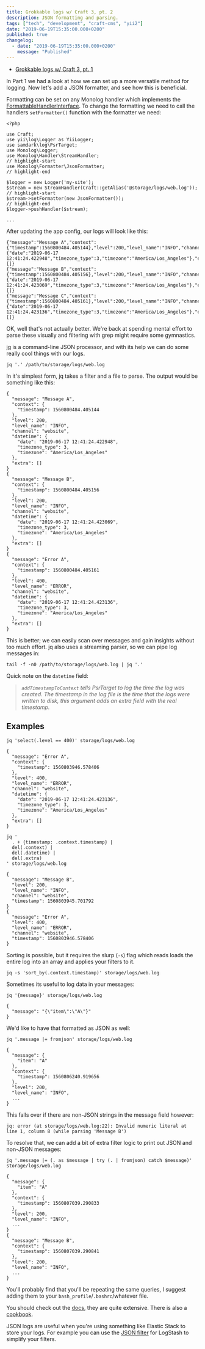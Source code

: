 ```yaml
---
title: Grokkable logs w/ Craft 3, pt. 2
description: JSON formatting and parsing.
tags: ["tech", "development", "craft-cms", "yii2"]
date: "2019-06-19T15:35:00.000+0200"
published: true
changelog:
  - date: "2019-06-19T15:35:00.000+0200"
    message: "Published"
---
```


- [Grokkable logs w/ Craft 3, pt. 1](/grokkable-logs)

In Part 1 we had a look at how we can set up a more versatile method for logging. Now let's add a JSON formatter, and see how this is beneficial.

Formatting can be set on any Monolog handler which implements the [FormattableHandlerInterface](https://github.com/Seldaek/monolog/blob/4a33226f25009758cb237b4383589cef023b9494/src/Monolog/Handler/FormattableHandlerInterface.php). To change the formatting we need to call the handlers `setFormatter()` function with the formatter we need:

```php:title=config/app.php
<?php

use Craft;
use yii\log\Logger as YiiLogger;
use samdark\log\PsrTarget;
use Monolog\Logger;
use Monolog\Handler\StreamHandler;
// highlight-start
use Monolog\Formatter\JsonFormatter;
// highlight-end

$logger = new Logger('my-site');
$stream = new StreamHandler(Craft::getAlias('@storage/logs/web.log'));
// highlight-start
$stream->setFormatter(new JsonFormatter());
// highlight-end
$logger->pushHandler($stream);

...
```

After updating the app config, our logs will look like this:

```markup
{"message":"Message A","context":{"timestamp":1560800484.405144},"level":200,"level_name":"INFO","channel":"website","datetime":{"date":"2019-06-17 12:41:24.422948","timezone_type":3,"timezone":"America/Los_Angeles"},"extra":[]}
{"message":"Message B","context":{"timestamp":1560800484.405156},"level":200,"level_name":"INFO","channel":"website","datetime":{"date":"2019-06-17 12:41:24.423069","timezone_type":3,"timezone":"America/Los_Angeles"},"extra":[]}
{"message":"Message C","context":{"timestamp":1560800484.405161},"level":200,"level_name":"INFO","channel":"website","datetime":{"date":"2019-06-17 12:41:24.423136","timezone_type":3,"timezone":"America/Los_Angeles"},"extra":[]}
```

OK, well that's not actually better. We're back at spending mental effort to parse these visually and filtering with grep might require some gymnastics.

[jq](https://github.com/stedolan/jq) is a command-line JSON processor, and with its help we can do some really cool things with our logs.

```bash:title=Basic jq execution
jq '.' /path/to/storage/logs/web.log
```

In it's simplest form, jq takes a filter and a file to parse. The output would be something like this:

```json:title=JSON formatted log messages
{
  "message": "Message A",
  "context": {
    "timestamp": 1560800484.405144
  },
  "level": 200,
  "level_name": "INFO",
  "channel": "website",
  "datetime": {
    "date": "2019-06-17 12:41:24.422948",
    "timezone_type": 3,
    "timezone": "America/Los_Angeles"
  },
  "extra": []
}
{
  "message": "Message B",
  "context": {
    "timestamp": 1560800484.405156
  },
  "level": 200,
  "level_name": "INFO",
  "channel": "website",
  "datetime": {
    "date": "2019-06-17 12:41:24.423069",
    "timezone_type": 3,
    "timezone": "America/Los_Angeles"
  },
  "extra": []
}
{
  "message": "Error A",
  "context": {
    "timestamp": 1560800484.405161
  },
  "level": 400,
  "level_name": "ERROR",
  "channel": "website",
  "datetime": {
    "date": "2019-06-17 12:41:24.423136",
    "timezone_type": 3,
    "timezone": "America/Los_Angeles"
  },
  "extra": []
}
```

This is better; we can easily scan over messages and gain insights without too much effort. jq also uses a streaming parser, so we can pipe log messages in:

```bash:title=Pipe log messages to jq
tail -f -n0 /path/to/storage/logs/web.log | jq '.'
```

Quick note on the `datetime` field:

> _`addTimestampToContext` tells PsrTarget to log the time the log was created. The timestamp in the log file is the time that the logs were written to disk, this argument adds an extra field with the real timestamp._

## Examples

```bash:title=Filter by field
jq 'select(.level == 400)' storage/logs/web.log

{
  "message": "Error A",
  "context": {
    "timestamp": 1560803946.578406
  },
  "level": 400,
  "level_name": "ERROR",
  "channel": "website",
  "datetime": {
    "date": "2019-06-17 12:41:24.423136",
    "timezone_type": 3,
    "timezone": "America/Los_Angeles"
  },
  "extra": []
}
```

```bash:title=Remove fields; set root-level timestamp
jq '
  . + {timestamp: .context.timestamp} |
  del(.context) |
  del(.datetime) |
  del(.extra)
' storage/logs/web.log

{
  "message": "Message B",
  "level": 200,
  "level_name": "INFO",
  "channel": "website",
  "timestamp": 1560803945.701792
}
{
  "message": "Error A",
  "level": 400,
  "level_name": "ERROR",
  "channel": "website",
  "timestamp": 1560803946.578406
}
```

Sorting is possible, but it requires the slurp (`-s`) flag which reads loads the entire log into an array and applies your filters to it.

```bash:title=Sort by field value
jq -s 'sort_by(.context.timestamp)' storage/logs/web.log
```

Sometimes its useful to log data in your messages:

```bash:title=Print a single field
jq '{message}' storage/logs/web.log

{
  "message": "{\"item\":\"A\"}"
}
```

We'd like to have that formatted as JSON as well:

```bash:title=Parse JSON string in field
jq '.message |= fromjson' storage/logs/web.log

{
  "message": {
    "item": "A"
  },
  "context": {
    "timestamp": 1560806240.919656
  },
  "level": 200,
  "level_name": "INFO",
  ...
}
```

This falls over if there are non-JSON strings in the message field however:

```markup:title=Unable to parse regular string
jq: error (at storage/logs/web.log:22): Invalid numeric literal at line 1, column 8 (while parsing 'Message B')
```

To resolve that, we can add a bit of extra filter logic to print out JSON and non-JSON messages:

```bash{4-6,15}:title=Format only JSON strings
jq '.message |= (. as $message | try (. | fromjson) catch $message)' storage/logs/web.log

{
  "message": {
    "item": "A"
  },
  "context": {
    "timestamp": 1560807039.290833
  },
  "level": 200,
  "level_name": "INFO",
  ...
}
{
  "message": "Message B",
  "context": {
    "timestamp": 1560807039.290841
  },
  "level": 200,
  "level_name": "INFO",
  ...
}
```

You'll probably find that you'll be repeating the same queries, I suggest adding them to your `bash_profile`/`.bashrc`/whatever file.

You should check out the [docs](https://stedolan.github.io/jq/manual/), they are quite extensive. There is also a [cookbook](https://github.com/stedolan/jq/wiki/Cookbook).

JSON logs are useful when you're using something like Elastic Stack to store your logs. For example you can use the [JSON filter](https://www.elastic.co/guide/en/logstash/current/plugins-filters-json.html) for LogStash to simplify your filters.
